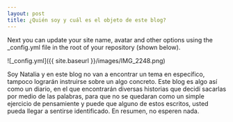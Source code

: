 ```yaml
---
layout: post
title: ¿Quién soy y cuál es el objeto de este blog?
---
```


Next you can update your site name, avatar and other options using the _config.yml file in the root of your repository (shown below).

![_config.yml]({{ site.baseurl }}/images/IMG_2248.png)

Soy Natalia y en este blog no van a encontrar un tema en específico, tampoco lograrán instruirse sobre un algo concreto. Este blog es algo así como un diario, en el que encontrarán diversas historias que decidí sacarlas por medio de las palabras, para que no se quedaran como un simple ejercicio de pensamiente y puede que alguno de estos escritos, usted pueda llegar a sentirse identificado. En resumen, no esperen nada.